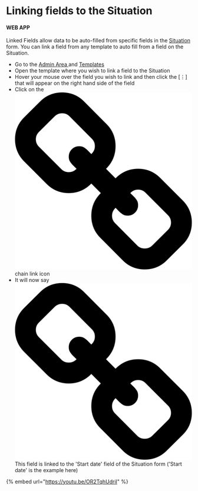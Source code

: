 # Linking fields to the Situation

#### WEB APP

Linked Fields allow data to be auto-filled from specific fields in the [Situation](./) form. You can link a field from any template to auto fill from a field on the Situation.

* Go to the [Admin Area ](../admin-area/)and [Templates](../admin-area/templates/)
* Open the template where you wish to link a field to the Situation
* Hover your mouse over the field you wish to link and then click the \[⋮\] that will appear on the right hand side of the field
* Click on the ![](../../.gitbook/assets/chainlink-icon.png) chain link icon
* It will now say ![](../../.gitbook/assets/chainlink-icon.png) This field is linked to the 'Start date' field of the Situation form \('Start date' is the example here\)

{% embed url="https://youtu.be/OR2TqhUdriI" %}



